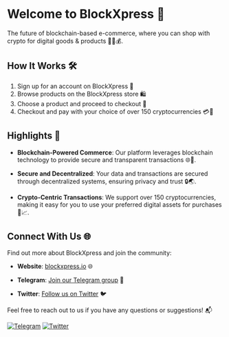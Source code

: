 # Welcome to BlockXpress 👋

The future of blockchain-based e-commerce, where you can shop with crypto for digital goods & products 🛒🔗💰.

## How It Works 🛠️

1. Sign up for an account on BlockXpress 📝
2. Browse products on the BlockXpress store 🛍️
3. Choose a product and proceed to checkout 🛒
4. Checkout and pay with your choice of over 150 cryptocurrencies 💳💱

##  Highlights 🔑

- **Blockchain-Powered Commerce**: Our platform leverages blockchain technology to provide secure and transparent transactions 🌐🔐.

- **Secure and Decentralized**: Your data and transactions are secured through decentralized systems, ensuring privacy and trust 🔒🌏.

- **Crypto-Centric Transactions**: We support over 150 cryptocurrencies, making it easy for you to use your preferred digital assets for purchases 💎📈.

## Connect With Us 🌐

Find out more about BlockXpress and join the community:

- **Website**: [blockxpress.io](https://blockxpress.io/) 🌐

- **Telegram**: [Join our Telegram group](https://t.me/BlockXpressio) 🚀

- **Twitter**: [Follow us on Twitter](https://twitter.com/blockxpress) 🐦

Feel free to reach out to us if you have any questions or suggestions! 📬

[![Telegram](https://img.shields.io/badge/Telegram-Join-blue?style=for-the-badge&logo=telegram)](https://t.me/BlockXpressio)
[![Twitter](https://img.shields.io/badge/Twitter-Follow-blue?style=for-the-badge&logo=twitter)](https://twitter.com/blockxpress)
